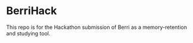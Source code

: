 # BerriHack
This repo is for the Hackathon submission of Berri as a memory-retention and studying tool.
